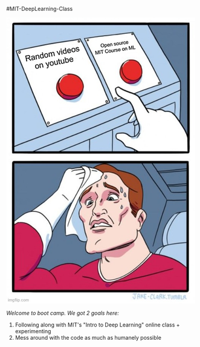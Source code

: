 #MIT-DeepLearning-Class


![Get Excited!!!](/quality_meme.jpg)

*Welcome to boot camp. We got 2 goals here:*
1. Following along with MIT's "Intro to Deep Learning" online class + experimenting
2. Mess around with the code as much as humanely possible
